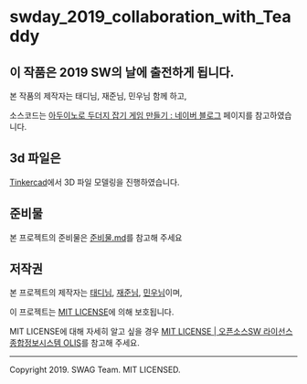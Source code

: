 swday_2019_collaboration_with_Teaddy
============================


이 작품은 2019 SW의 날에 출전하게 됩니다.
----------------------------
본 작품의 제작자는 태디님, 재준님, 민우님 함께 하고,

소스코드는 [아두이노로 두더지 잡기 게임 만들기 : 네이버 블로그](http://short.kro.kr/game1) 페이지를 참고하였습니다.

3d 파일은
----------------------------
<a href="https://www.tinkercad.com/">Tinkercad</a>에서 3D 파일 모델링을 진행하였습니다.


준비물
----------------------------
본 프로젝트의 준비물은 [준비물.md](./준비물.md)를 참고해 주세요


저작권
----------------------------
본 프로젝트의 제작자는 [태디님](https://github.com/seomingyu11), [재준님](https://github.com/enterjay06), [민우님](https://github.com/agarifighter)이며,

이 프로젝트는 [MIT LICENSE](./LICENSE)에 의해 보호됩니다.

MIT LICENSE에 대해 자세히 알고 싶을 경우 [MIT LICENSE | 오픈소스SW 라이선스 종합정보시스템 OLIS](https://www.olis.or.kr/license/Detailselect.do?lId=1006&mapCode=010006)를 참고해 주세요.<br>


-----------------------------------
Copyright 2019. SWAG Team. MIT LICENSED.
